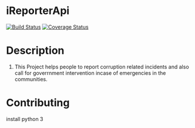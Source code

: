 # iReporterApi
[![Build Status](https://travis-ci.com/ivankfit/iReporterApi.svg?branch=starter)](https://travis-ci.com/ivankfit/iReporterApi)
[![Coverage Status](https://coveralls.io/repos/github/ivankfit/iReporterApi/badge.svg?branch=heroku)](https://coveralls.io/github/ivankfit/iReporterApi?branch=heroku)

# Description
1. This Project helps people to report corruption related incidents and also call for goverrnment intervention incase of emergencies in the communities.


# Contributing
install python 3


